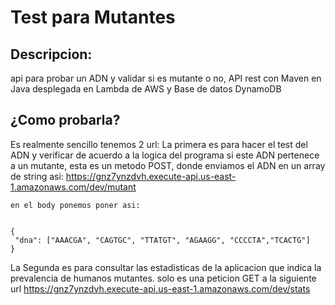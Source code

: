 # Test para Mutantes

## Descripcion:
api para probar un ADN y validar si es mutante o no, API rest con Maven en Java desplegada en Lambda de AWS y Base de datos DynamoDB

## ¿Como probarla?
Es realmente sencillo tenemos 2 url: 
  La primera es para hacer el test del ADN y verificar de acuerdo a la logica del programa si este ADN pertenece a un mutante,
  esta es un metodo POST, donde enviamos el ADN en un array de string asi:
    https://gnz7ynzdvh.execute-api.us-east-1.amazonaws.com/dev/mutant
    
    en el body ponemos poner asi:
    
    
    {
     "dna": ["AAACGA", "CAGTGC", "TTATGT", "AGAAGG", "CCCCTA","TCACTG"]
    }
  
 La Segunda es para consultar las estadisticas de la aplicacion que indica la prevalencia de humanos mutantes.
 solo es una peticion GET a la siguiente url 
 https://gnz7ynzdvh.execute-api.us-east-1.amazonaws.com/dev/stats
 
 
 
 


